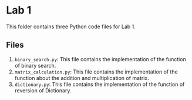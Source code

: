 # Lab 1

This folder contains three Python code files for Lab 1.

## Files

1. `binary_search.py`: This file contains the implementation of the function of binary search.
2. `matrix_calculation.py`: This file contains the implementation of the function about the addition and multiplication of matrix.
3. `dictionary.py`: This file contains the implementation of the function of reversion of Dictionary.
